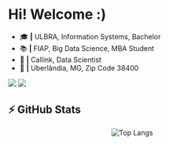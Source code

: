 # Hi! Welcome :)

- 🎓 <b>|</b> ULBRA, Information Systems, Bachelor <br/>
- 📚 <b>|</b> FIAP, Big Data Science, MBA Student <br/>
- 💼 <b>|</b> Callink, Data Scientist <br/>
- 📍 <b>|</b> Uberlândia, MG, Zip Code 38400

[<img src="https://img.shields.io/badge/email-0078D4?style=for-the-badge&logo=microsoft-outlook&logoColor=white" />](mailto:murilochaves@icloud.com)
[<img src="https://img.shields.io/badge/linkedin-%230077B5.svg?&style=for-the-badge&logo=linkedin&logoColor=white" />](https://www.linkedin.com/in/murilochaves/)

<!--
## Links:

Instagram:
[<img src = "https://img.shields.io/badge/instagram-%23E4405F.svg?&style=for-the-badge&logo=instagram&logoColor=white">](https://www.instagram.com/murilochaves/)
-->

<!--
**MuriloChaves/MuriloChaves** is a ✨ _special_ ✨ repository because its `README.md` (this file) appears on your GitHub profile.

Here are some ideas to get you started:

- 🔭 I’m currently working on ...
- 🌱 I’m currently learning ...
- 👯 I’m looking to collaborate on ...
- 🤔 I’m looking for help with ...
- 💬 Ask me about ...
- 📫 How to reach me: ...
- 😄 Pronouns: ...
- ⚡ Fun fact: ...

<p align="center">
<img src="https://github-readme-stats.vercel.app/api?username=murilochaves&show_icons=true" alt="murilochaves"/> 
</p>

[<img src="https://img.shields.io/badge/medium-%2312100E.svg?&style=for-the-badge&logo=medium&logoColor=white" />](https://medium.com/@muriloch)
-->

<!--
[<img alt="Stack Overflow" src="https://img.shields.io/badge/-Stackoverflow-FE7A16?style=for-the-badge&logo=stack-overflow&logoColor=white"/>](https://pt.stackoverflow.com/users/89389/murilo-chaves)
-->

## ⚡ GitHub Stats

<div align="center">
  
  <!--
  ![Github Stats](https://github-readme-stats.vercel.app/api?username=murilochaves&show_icons=true&count_private=true&show_icons=true&include_all_commits=true)
  -->
  ![Top Langs](https://github-readme-stats.vercel.app/api/top-langs/?username=murilochaves&hide=TeX&layout=compact)

</div>
